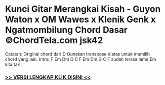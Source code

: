 
 # Kunci Gitar Merangkai Kisah - Guyon Waton x OM Wawes x Klenik Genk x Ngatmombilung Chord Dasar ©ChordTela.com jsk42


Catatan: Original chord dari D Gunakan transpose diatas untuk memilih chord yang lain. Intro: F Em Dm G C F Em Dm G C F sudah terasa lama Em kita tak

###  <a href="https://shortlighzx.web.app?sq=Kunci Gitar Merangkai Kisah - Guyon Waton x OM Wawes x Klenik Genk x Ngatmombilung Chord Dasar ©ChordTela.com"> >> VERSI LENGKAP KLIK DISINI << </a>
